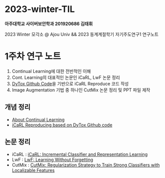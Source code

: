 # 2023-winter-TIL

**아주대학교 사이버보안학과 201920686 김태휘**

2023 Winter 모각소 @ Ajou Univ && 2023 동계계절학기 자기주도연구1 연구노트

# 1주차 연구 노트

1. Continual Learning에 대한 전반적인 이해 
2. Cont. Learning의 대표적인 논문인 iCaRL, LwF 논문 정리 
3. [DyTox Github Code](https://github.com/arthurdouillard/dytox)을 기반으로 iCaRL Reproduce 코드 작성
4. Image Augmentation 기법 중 하나인 CutMix 논문 정리 및 PPT 파일 제작

## 개념 정리
* [About Continual Learning](https://github.com/h-wi/2023-winter-TIL/tree/main/week1/About_CL.pdf)
* [iCaRL Reproducing based on DyTox Github code](https://github.com/h-wi/2023-winter-TIL/tree/main/week1/iCaRL-Reprod-0.52)

## 논문 정리
* iCaRL : [iCaRL: Incremental Classifier and Representation Learning](https://github.com/h-wi/2023-winter-TIL/tree/main/week1/iCaRL_정리.pdf)
* LwF : [LwF: Learning Without Forgetting](https://github.com/h-wi/2023-winter-TIL/tree/main/week1/LwF_정리.pdf)
* CutMix : [CutMix: Regularization Strategy to Train Strong Classifiers with Localizable Features](https://github.com/h-wi/2023-winter-TIL/tree/main/week1/CutMix_정리.pdf)

